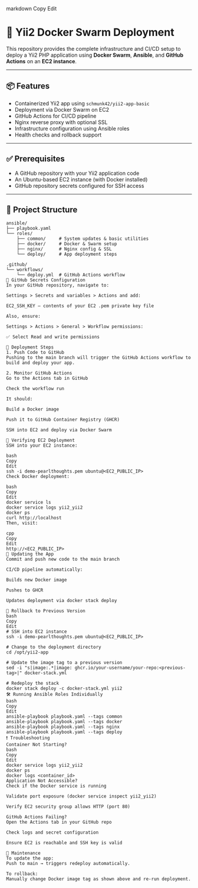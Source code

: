 markdown
Copy
Edit
# 🚀 Yii2 Docker Swarm Deployment

This repository provides the complete infrastructure and CI/CD setup to deploy a Yii2 PHP application using **Docker Swarm**, **Ansible**, and **GitHub Actions** on an **EC2 instance**.

---

## 📦 Features

- Containerized Yii2 app using `schmunk42/yii2-app-basic`
- Deployment via Docker Swarm on EC2
- GitHub Actions for CI/CD pipeline
- Nginx reverse proxy with optional SSL
- Infrastructure configuration using Ansible roles
- Health checks and rollback support

---

## ✅ Prerequisites

- A GitHub repository with your Yii2 application code
- An Ubuntu-based EC2 instance (with Docker installed)
- GitHub repository secrets configured for SSH access

---

## 📁 Project Structure

```text
ansible/
├── playbook.yaml
└── roles/
    ├── common/     # System updates & basic utilities
    ├── docker/     # Docker & Swarm setup
    ├── nginx/      # Nginx config & SSL
    └── deploy/     # App deployment steps

.github/
└── workflows/
    └── deploy.yml  # GitHub Actions workflow
🔐 GitHub Secrets Configuration
In your GitHub repository, navigate to:

Settings > Secrets and variables > Actions and add:

EC2_SSH_KEY — contents of your EC2 .pem private key file

Also, ensure:

Settings > Actions > General > Workflow permissions:

✅ Select Read and write permissions

🚀 Deployment Steps
1. Push Code to GitHub
Pushing to the main branch will trigger the GitHub Actions workflow to build and deploy your app.

2. Monitor GitHub Actions
Go to the Actions tab in GitHub

Check the workflow run

It should:

Build a Docker image

Push it to GitHub Container Registry (GHCR)

SSH into EC2 and deploy via Docker Swarm

🔎 Verifying EC2 Deployment
SSH into your EC2 instance:

bash
Copy
Edit
ssh -i demo-pearlthoughts.pem ubuntu@<EC2_PUBLIC_IP>
Check Docker deployment:

bash
Copy
Edit
docker service ls
docker service logs yii2_yii2
docker ps
curl http://localhost
Then, visit:

cpp
Copy
Edit
http://<EC2_PUBLIC_IP>
🔁 Updating the App
Commit and push new code to the main branch

CI/CD pipeline automatically:

Builds new Docker image

Pushes to GHCR

Updates deployment via docker stack deploy

🧯 Rollback to Previous Version
bash
Copy
Edit
# SSH into EC2 instance
ssh -i demo-pearlthoughts.pem ubuntu@<EC2_PUBLIC_IP>

# Change to the deployment directory
cd /opt/yii2-app

# Update the image tag to a previous version
sed -i "s|image:.*|image: ghcr.io/your-username/your-repo:<previous-tag>|" docker-stack.yml

# Redeploy the stack
docker stack deploy -c docker-stack.yml yii2
🛠 Running Ansible Roles Individually
bash
Copy
Edit
ansible-playbook playbook.yaml --tags common
ansible-playbook playbook.yaml --tags docker
ansible-playbook playbook.yaml --tags nginx
ansible-playbook playbook.yaml --tags deploy
❗ Troubleshooting
Container Not Starting?
bash
Copy
Edit
docker service logs yii2_yii2
docker ps
docker logs <container_id>
Application Not Accessible?
Check if the Docker service is running

Validate port exposure (docker service inspect yii2_yii2)

Verify EC2 security group allows HTTP (port 80)

GitHub Actions Failing?
Open the Actions tab in your GitHub repo

Check logs and secret configuration

Ensure EC2 is reachable and SSH key is valid

🧼 Maintenance
To update the app:
Push to main → triggers redeploy automatically.

To rollback:
Manually change Docker image tag as shown above and re-run deployment.

